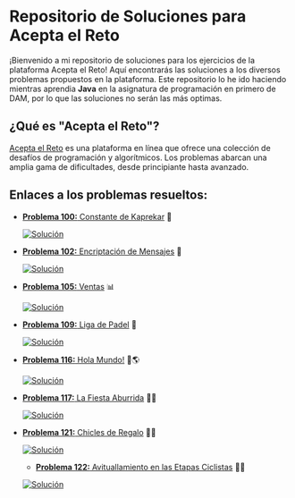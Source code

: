 # Repositorio de Soluciones para Acepta el Reto

¡Bienvenido a mi repositorio de soluciones para los ejercicios de la plataforma Acepta el Reto! Aquí encontrarás las soluciones a los diversos problemas propuestos en la plataforma. Este repositorio lo he ido haciendo mientras aprendia **Java** en la asignatura de programación en primero de DAM, por lo que las soluciones no serán las más optimas. 

## ¿Qué es "Acepta el Reto"?

[Acepta el Reto](https://acepta-el-reto.com/) es una plataforma en línea que ofrece una colección de desafíos de programación y algorítmicos. Los problemas abarcan una amplia gama de dificultades, desde principiante hasta avanzado.

## Enlaces a los problemas resueltos:

- [**Problema 100:** Constante de Kaprekar](https://aceptaelreto.com/problem/statement.php?id=100) 🔢

  [![Solución](https://img.shields.io/badge/Soluci%C3%B3n-9cf?style=flat)](./Resueltos/100/A100.java)
- [**Problema 102:** Encriptación de Mensajes](https://aceptaelreto.com/problem/statement.php?id=102) 🔐 

  [![Solución](https://img.shields.io/badge/Soluci%C3%B3n-9cf?style=flat)](./Resueltos/102/A102.java)

- [**Problema 105:** Ventas](https://aceptaelreto.com/problem/statement.php?id=105) 📊

  [![Solución](https://img.shields.io/badge/Soluci%C3%B3n-9cf?style=flat)](./Resueltos/105/A105.java)

- [**Problema 109:** Liga de Padel](https://aceptaelreto.com/problem/statement.php?id=109) 🎾

  [![Solución](https://img.shields.io/badge/Soluci%C3%B3n-9cf?style=flat)](./Resueltos/109/A109.java)

- [**Problema 116:** Hola Mundo!](https://aceptaelreto.com/problem/statement.php?id=116) 👋🌎

  [![Solución](https://img.shields.io/badge/Soluci%C3%B3n-9cf?style=flat)](./Resueltos/116/A116.java)

- [**Problema 117:** La Fiesta Aburrida](https://aceptaelreto.com/problem/statement.php?id=117) 🎉😔

  [![Solución](https://img.shields.io/badge/Soluci%C3%B3n-9cf?style=flat)](./Resueltos/117/A117.java)

- [**Problema 121:** Chicles de Regalo](https://aceptaelreto.com/problem/statement.php?id=121) 🍬🎁

  [![Solución](https://img.shields.io/badge/Soluci%C3%B3n-9cf?style=flat)](./Resueltos/121/A121.java)

  - [**Problema 122:** Avituallamiento en las Etapas Ciclistas](https://aceptaelreto.com/problem/statement.php?id=122) 🚴‍♂️

  [![Solución](https://img.shields.io/badge/Soluci%C3%B3n-9cf?style=flat)](./Resueltos/122/A122.java)

